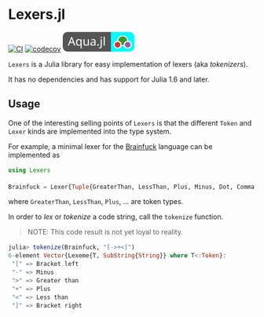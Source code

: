 # Lexers.jl

[![CI](https://github.com/bsc-quantic/Lexers.jl/actions/workflows/CI.yml/badge.svg)](https://github.com/bsc-quantic/Lexers.jl/actions/workflows/CI.yml)
[![codecov](https://codecov.io/gh/bsc-quantic/Lexers.jl/branch/master/graph/badge.svg?token=RRULC0TRV8)](https://codecov.io/gh/bsc-quantic/Lexers.jl)
[![Aqua QA](https://raw.githubusercontent.com/JuliaTesting/Aqua.jl/master/badge.svg)](https://github.com/JuliaTesting/Aqua.jl)

`Lexers` is a Julia library for easy implementation of lexers (aka _tokenizers_).

It has no dependencies and has support for Julia 1.6 and later.

## Usage

One of the interesting selling points of `Lexers` is that the different `Token` and `Lexer` kinds are implemented into the type system.

For example, a minimal lexer for the [Brainfuck](https://esolangs.org/wiki/Brainfuck) language can be implemented as
```julia
using Lexers

Brainfuck = Lexer{Tuple{GreaterThan, LessThan, Plus, Minus, Dot, Comma, BracketLeft, BracketRight}}
```

where `GreaterThan`, `LessThan`, `Plus`, ... are token types.

In order to _lex_ or _tokenize_ a code string, call the `tokenize` function.
> NOTE: This code result is not yet loyal to reality.
```julia
julia> tokenize(Brainfuck, "[->+<]")
6-element Vector{Lexeme{T, SubString{String}} where T<:Token}:
 "[" => Bracket left
 "-" => Minus
 ">" => Greater than
 "+" => Plus
 "<" => Less than
 "]" => Bracket right
```
